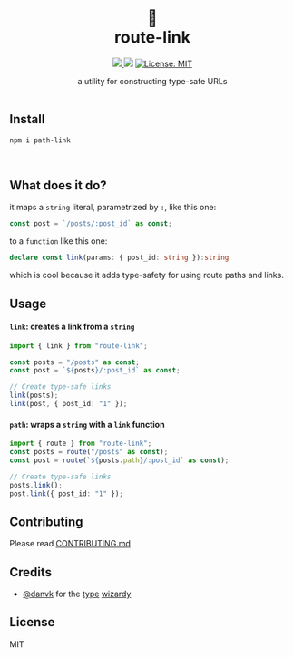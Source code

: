 <h1 align="center" style="margin-top:0;"> 
<div>🔗</div>
<div>route-link</div> </h1>
<p align="center">
  <a href="https://www.npmjs.com/package/route-link">
    <img src="https://img.shields.io/npm/v/readme-md-generator.svg" />
  </a>
  <img src="https://img.shields.io/bundlephobia/minzip/route-link" />
  <a href="https://github.com/kefranabg/readme-md-generator/blob/master/LICENSE">
    <img alt="License: MIT" src="https://img.shields.io/badge/license-MIT-blue.svg" target="_blank" />
  </a>
</p>

<div align="center">a utility for constructing type-safe URLs</div>

<br/>

## **Install**

`npm i path-link`

<br/>

## **What does it do?**

it maps a `string` literal, parametrized by `:`, like this one:

```typescript
const post = `/posts/:post_id` as const;
```

to a `function` like this one:

```typescript
declare const link(params: { post_id: string }):string
```

which is cool because it adds type-safety for using route paths and links.

## **Usage**

#### **`link`**: creates a link from a `string`

```typescript
import { link } from "route-link";

const posts = "/posts" as const;
const post = `${posts}/:post_id` as const;

// Create type-safe links
link(posts);
link(post, { post_id: "1" });
```

#### **`path`**: wraps a `string` with a `link` function

```typescript
import { route } from "route-link";
const posts = route("/posts" as const);
const post = route(`${posts.path}/:post_id` as const);

// Create type-safe links
posts.link();
post.link({ post_id: "1" });
```

## Contributing

Please read [CONTRIBUTING.md](https://github.com/orouz/path-link/blob/master/.github/CONTRIBUTING.MD)

## Credits

- [@danvk](https://github.com/danvk) for the [type](https://twitter.com/danvdk/status/1301707026507198464?lang=en) [wizardy](https://stackoverflow.com/questions/51488717/declaring-dependent-argument-types-for-optional-arguments-with-conditional-types/64796265#64796265)

## License

MIT
